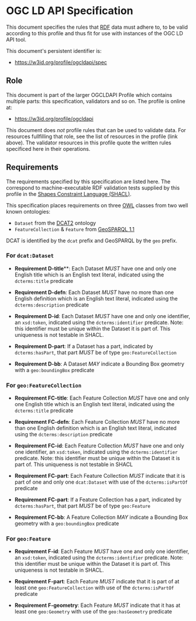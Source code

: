 # OGC LD API Specification
This document specifies the rules that [RDF](https://www.w3.org/RDF/) data must adhere to, to be valid according to this profile and thus fit for use with instances of the OGC LD API tool.

This document's persistent identifier is:

* <https://w3id.org/profile/ogcldapi/spec>

## Role
This document is part of the larger OGCLDAPI Profile which contains multiple parts: this specification, validators and so on. The profile is online at:

* <https://w3id.org/profile/ogcldapi>

This document does _not_ profile rules that can be used to validate data. For resources fullfilling that role, see the list of resources in the profile (link above). The validator resources in this profile quote the written rules specificed here in their operations.


## Requirements

The requirements specified by this specification are listed here. The correspond to machine-executable RDF validation tests supplied by this profile in the [Shapes Constraint Language (SHACL)](https://www.w3.org/TR/shacl/).

This specification places requirements on three [OWL](http://www.w3.org/TR/owl2-primer/) classes from two well known ontologies:

* `Dataset` from the [DCAT2](https://www.w3.org/TR/vocab-dcat/) ontology
* `FeatureCollection` & `Feature` from [GeoSPARQL 1.1](https://opengeospatial.github.io/ogc-geosparql/geosparql11/spec.html)

DCAT is identified by the `dcat` prefix and GeoSPARQL by the `geo` prefix.


### For `dcat:Dataset`

* **Requirement D-title****: Each  Dataset _MUST_ have one and only one English title which is an English text literal, indicated using the `dcterms:title` predicate

* **Requirement D-defn**: Each  Dataset _MUST_ have no more than one English definition which is an English text literal, indicated using the `dcterms:description` predicate

* **Requirement D-id**: Each  Dataset _MUST_ have one and only one identifier, an `xsd:token`, indicated using the `dcterms:identifier` predicate. Note: this identifier must be unique within the Dataset it is part of. This uniqueness is not testable in SHACL.

* **Requirement D-part**: If a Dataset has a part, indicated by `dcterms:hasPart`, that part _MUST_ be of type `geo:FeatureCollection`

* **Requirement D-bb**: A Dataset _MAY_ indicate a Bounding Box geometry with a `geo:boundingBox` predicate


### For `geo:FeatureCollection`

* **Requirement FC-title**: Each  Feature Collection _MUST_ have one and only one English title which is an English text literal, indicated using the `dcterms:title` predicate

* **Requirement FC-defn**: Each  Feature Collection _MUST_ have no more than one English definition which is an English text literal, indicated using the `dcterms:description` predicate

* **Requirement FC-id**: Each  Feature Collection _MUST_ have one and only one identifier, an `xsd:token`, indicated using the `dcterms:identifier` predicate. Note: this identifier must be unique within the Dataset it is part of. This uniqueness is not testable in SHACL

* **Requirement FC-part**: Each  Feature Collection _MUST_ indicate that it is part of one and only one `dcat:Dataset` with use of the `dcterms:isPartOf` predicate

* **Requirement FC-part**: If a Feature Collection has a part, indicated by `dcterms:hasPart`, that part _MUST_ be of type `geo:Feature`

* **Requirement FC-bb**: A Feature Collection _MAY_ indicate a Bounding Box geometry with a `geo:boundingBox` predicate


### For `geo:Feature`

* **Requirement F-id**: Each  Feature _MUST_ have one and only one identifier, an `xsd:token`, indicated using the `dcterms:identifier` predicate. Note: this identifier must be unique within the Dataset it is part of. This uniqueness is not testable in SHACL.

* **Requirement F-part**: Each  Feature _MUST_ indicate that it is part of at least one `geo:FeatureCollection` with use of the `dcterms:isPartOf` predicate

* **Requirement F-geometry**: Each  Feature _MUST_ indicate that it has at least one `geo:Geometry` with use of the `geo:hasGeometry` predicate